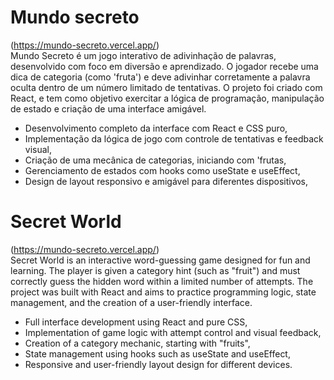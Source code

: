 # Mundo secreto
(https://mundo-secreto.vercel.app/)<br>
Mundo Secreto é um jogo interativo de adivinhação de palavras, desenvolvido com foco em diversão e aprendizado. O jogador recebe uma dica de categoria (como 'fruta') e deve adivinhar corretamente a palavra oculta dentro de um número limitado de tentativas. O projeto foi criado com React, e tem como objetivo exercitar a lógica de programação, manipulação de estado e criação de uma interface amigável.<br>

* Desenvolvimento completo da interface com React e CSS puro,<br>
* Implementação da lógica de jogo com controle de tentativas e feedback visual,<br>
* Criação de uma mecânica de categorias, iniciando com 'frutas,<br>
* Gerenciamento de estados com hooks como useState e useEffect,<br>
* Design de layout responsivo e amigável para diferentes dispositivos,

# Secret World
(https://mundo-secreto.vercel.app/)<br>
Secret World is an interactive word-guessing game designed for fun and learning. The player is given a category hint (such as "fruit") and must correctly guess the hidden word within a limited number of attempts. The project was built with React and aims to practice programming logic, state management, and the creation of a user-friendly interface.<br>

* Full interface development using React and pure CSS,<br>
* Implementation of game logic with attempt control and visual feedback,<br>
* Creation of a category mechanic, starting with "fruits",<br>
* State management using hooks such as useState and useEffect,<br>
* Responsive and user-friendly layout design for different devices.
